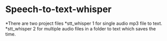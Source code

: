 # Speech-to-text-whisper
*There are two project files 
*stt_whisper 1 for single audio mp3 file to text.
*stt_whisper 2 for multiple audio files in a folder to text which saves the time.
